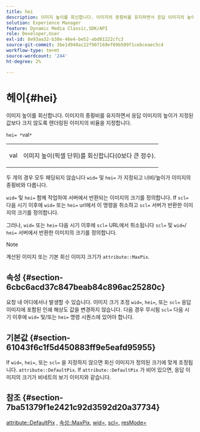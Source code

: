 ```yaml
---
title: hei
description: 이미지 높이를 회신합니다. 이미지의 종횡비를 유지하면서 응답 이미지의 높이가 지정된 값보다 크지 않도록 렌더링된 이미지의 비율을 지정합니다.
solution: Experience Manager
feature: Dynamic Media Classic,SDK/API
role: Developer,User
exl-id: 8e93aa32-b38e-46e4-be52-abd81222cfc3
source-git-commit: 3be1d948ac22f907169ef09b509f1cebceaec5c4
workflow-type: tm+mt
source-wordcount: '244'
ht-degree: 2%

---
```


# 헤이{#hei}

이미지 높이를 회신합니다. 이미지의 종횡비를 유지하면서 응답 이미지의 높이가 지정된 값보다 크지 않도록 렌더링된 이미지의 비율을 지정합니다.

`hei= *`val`*`

<table id="simpletable_C3A31CA539DC4D9F8BE50290D1AFA5CA"> 
 <tr class="strow"> 
  <td class="stentry"> <p><span class="codeph"> <span class="varname"> val</span> </span> </p></td> 
  <td class="stentry"> <p>이미지 높이(픽셀 단위)를 회신합니다(0보다 큰 정수). </p></td> 
 </tr> 
</table>

두 개의 경우 모두 패딩되지 않습니다 `wid=` 및 `hei=` 가 지정되고 너비/높이가 이미지의 종횡비와 다릅니다.

`wid=` 및 `hei=` 함께 작업하여 서버에서 반환되는 이미지의 크기를 정의합니다. If `scl=` 다음 시기 이후에 `wid=` 또는 `hei=` url에서 이 명령을 취소하고 `scl=` 서버가 반환한 이미지의 크기를 정의합니다.

그러나, `wid=` 또는 `hei=` 다음 시기 이후에 `scl=` URL에서 취소됩니다 `scl=` 및 `wid=`/ `hei=` 서버에서 반환한 이미지의 크기를 정의합니다.

>[!NOTE]
>
>계산된 이미지 또는 기본 회신 이미지 크기가 `attribute::MaxPix`.

## 속성 {#section-6cbc6acd37c847beab84c896ac25280c}

요청 내 어디에서나 발생할 수 있습니다. 이미지 크기 조정 `wid=`, `hei=`, 또는 `scl=` 응답 이미지에 포함된 인쇄 해상도 값을 변경하지 않습니다. 다음 경우 무시됨 `scl=` 다음 시기 이후에 `wid=` 및/또는 `hei=` 명령 시퀀스에 있어야 합니다.

## 기본값 {#section-61043f6c1f5d450883ff9e5eafd95955}

If `wid=`, `hei=`, 또는 `scl=` 을 지정하지 않으면 회신 이미지가 정의된 크기에 맞게 조정됩니다. `attribute::DefaultPix`. If `attribute::DefaultPix` 가 비어 있으면, 응답 이미지의 크기가 비네트의 보기 이미지와 같습니다.

## 참조 {#section-7ba51379f1e2421c92d3592d20a37734}

[attribute::DefaultPix](../../../../../ir-api/material-cat/image-rendering-api-ref/c-ir-material-catalog/c-ir-attributes-reference/r-ir-defaultpix.md#reference-102c98f9b5d24d2aaaeb756653fb0e6f) , [속성::MaxPix](../../../../../ir-api/material-cat/image-rendering-api-ref/c-ir-material-catalog/c-ir-attributes-reference/r-ir-maxpix.md#reference-569f186bbc2840a6bd3cffa8ff3e7657), [wid=](../../../../../ir-api/http-protocol/image-rendering-api-ref/c-ir-http-protocol-ref/c-ir-http-protocol-command-reference/r-ir-wid.md#reference-b7e691b0624941168c94b2749ae233ec), [scl=](../../../../../ir-api/http-protocol/image-rendering-api-ref/c-ir-http-protocol-ref/c-ir-http-protocol-command-reference/r-ir-scl.md#reference-b14b51a6cbe34f0bba42880540592f29), [resMode=](../../../../../ir-api/http-protocol/image-rendering-api-ref/c-ir-http-protocol-ref/c-ir-http-protocol-command-reference/r-ir-http-resmode.md#reference-851a5b636f8948cfb11456c9b7dab0d3)
